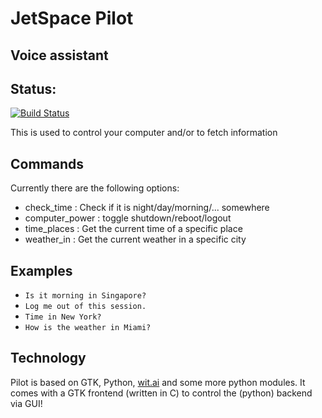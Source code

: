 # JetSpace Pilot
## Voice assistant

## Status:
[![Build Status](https://travis-ci.org/jetspace/Pilot.svg?branch=master)](https://travis-ci.org/jetspace/Pilot)

This is used to control your computer and/or to fetch information

## Commands

Currently there are the following options:
  * check_time : Check if it is night/day/morning/... somewhere 
  * computer_power : toggle shutdown/reboot/logout
  * time_places : Get the current time of a specific place
  * weather_in : Get the current weather in a specific city
  
## Examples

 * `Is it morning in Singapore?`
 * `Log me out of this session.`
 * `Time in New York?`
 * `How is the weather in Miami?`
 
## Technology

Pilot is based on GTK, Python, [wit.ai](wit.ai) and some more python modules.
It comes with a GTK frontend (written in C) to control the (python) backend via GUI!
